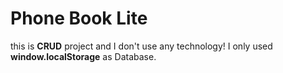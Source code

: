 # Phone Book Lite
this is **CRUD** project and I don't use any technology!
I only used **window.localStorage** as Database.


